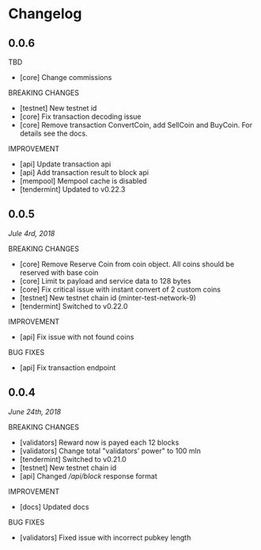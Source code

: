 # Changelog

## 0.0.6

TBD

- [core] Change commissions

BREAKING CHANGES

- [testnet] New testnet id
- [core] Fix transaction decoding issue
- [core] Remove transaction ConvertCoin, add SellCoin and BuyCoin. For details see the docs.

IMPROVEMENT

- [api] Update transaction api
- [api] Add transaction result to block api
- [mempool] Mempool cache is disabled
- [tendermint] Updated to v0.22.3

## 0.0.5
*Jule 4rd, 2018*

BREAKING CHANGES

- [core] Remove Reserve Coin from coin object. All coins should be reserved with base coin
- [core] Limit tx payload and service data to 128 bytes
- [core] Fix critical issue with instant convert of 2 custom coins 
- [testnet] New testnet chain id (minter-test-network-9)
- [tendermint] Switched to v0.22.0

IMPROVEMENT

- [api] Fix issue with not found coins

BUG FIXES

- [api] Fix transaction endpoint

## 0.0.4

*June 24th, 2018*

BREAKING CHANGES

- [validators] Reward now is payed each 12 blocks
- [validators] Change total "validators' power" to 100 mln
- [tendermint] Switched to v0.21.0
- [testnet] New testnet chain id
- [api] Changed */api/block* response format

IMPROVEMENT

- [docs] Updated docs

BUG FIXES

- [validators] Fixed issue with incorrect pubkey length
